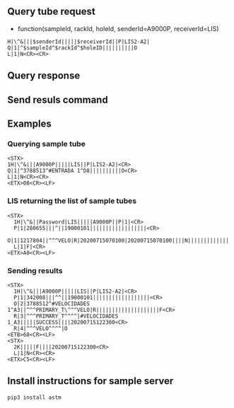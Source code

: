 ## Query tube request


* function(sampleId, rackId, holeId, senderId=A9000P, receiverId=LIS)

```
H|\^&|||$senderId|||||$receiverId||P|LIS2-A2|
Q|1|^$sampleId^$rackId^$holeID||||||||||O
L|1|N<CR><CR>
```


## Query response

## Send resuls command

## Examples

### Querying sample tube

```
<STX>
1H|\^&|||A9000P|||||LIS||P|LIS2-A2|<CR>
Q|1|^3788513^#ENTRADA 1^D8||||||||||O<CR>
L|1|N<CR><CR>
<ETX>08<CR><LF>
```

### LIS returning the list of sample tubes

```
<STX>
  1H|\^&||Password|LIS|||||A9000P||P|1|<CR>
  P|1|280655|||^||19000101||||||||||||||||||<CR>
  O|1|1217804||^^^VELO|R|20200715070100|20200715070100||||N||||||||||||||Q<CR>
  L|1|F|<CR>
<ETX>A0<CR><LF>
```


### Sending results

```
<STX>
  1H|\^&|||A9000P|||||LIS||P|LIS2-A2|<CR>
  P|1|342008|||^^||19000101||||||||||||||||||<CR>
  O|2|3788512^#VELOCIDADES 1^A3||^^^PRIMARY_T\^^^VELO|R||||||||||||||||||||F<CR>
  R|3|^^^PRIMARY_T^^^^|#VELOCIDADES 1_A3|||||SUCCESS||||20200715122300<CR>
  R|4|^^^VELO^^^^|O
<ETB>68<CR><LF>
<STX>
  2K|||||F||||20200715122300<CR>
  L|1|N<CR><CR>
<ETX>C5<CR><LF>
```


## Install instructions for sample server

```
pip3 install astm
```

